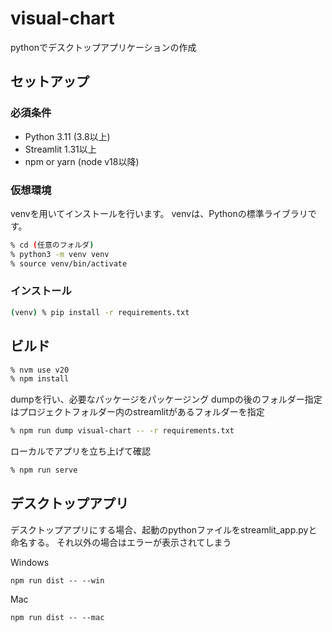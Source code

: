 # visual-chart
pythonでデスクトップアプリケーションの作成

## セットアップ

### 必須条件

- Python 3.11 (3.8以上)
- Streamlit 1.31以上
- npm or yarn (node v18以降)

### 仮想環境

venvを用いてインストールを行います。
venvは、Pythonの標準ライブラリです。

```sh
% cd (任意のフォルダ)
% python3 -m venv venv
% source venv/bin/activate
```


### インストール

```sh
(venv) % pip install -r requirements.txt
```

## ビルド 

```sh
% nvm use v20
% npm install
```

dumpを行い、必要なパッケージをパッケージング
dumpの後のフォルダー指定はプロジェクトフォルダー内のstreamlitがあるフォルダーを指定
```sh
% npm run dump visual-chart -- -r requirements.txt
```

ローカルでアプリを立ち上げて確認
```sh
% npm run serve
```

## デスクトップアプリ
デスクトップアプリにする場合、起動のpythonファイルをstreamlit_app.pyと命名する。
それ以外の場合はエラーが表示されてしまう

Windows
```shell
npm run dist -- --win
```
Mac
```shell
npm run dist -- --mac
```





